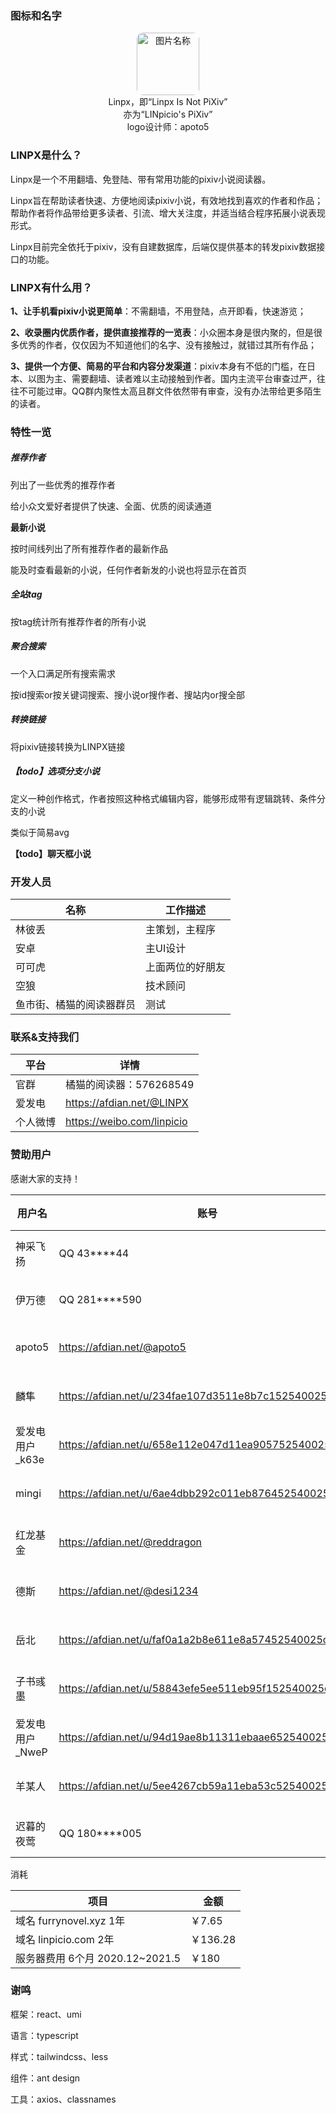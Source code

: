 ### 图标和名字

<div align='center'><img src="https://i.loli.net/2020/12/02/EXiUAJK1SOQB8My.png" width = "100" height = "100" alt="图片名称" style='border-radius:10px' /></div>

<div align='center'>
    Linpx，即“Linpx Is Not PiXiv”<br/>
    亦为“LINpicio's PiXiv”<br/>
    logo设计师：apoto5
</div>



### LINPX是什么？

Linpx是一个不用翻墙、免登陆、带有常用功能的pixiv小说阅读器。

Linpx旨在帮助读者快速、方便地阅读pixiv小说，有效地找到喜欢的作者和作品；帮助作者将作品带给更多读者、引流、增大关注度，并适当结合程序拓展小说表现形式。

Linpx目前完全依托于pixiv，没有自建数据库，后端仅提供基本的转发pixiv数据接口的功能。




### LINPX有什么用？

**1、让手机看pixiv小说更简单**：不需翻墙，不用登陆，点开即看，快速游览；

**2、收录圈内优质作者，提供直接推荐的一览表**：小众圈本身是很内聚的，但是很多优秀的作者，仅仅因为不知道他们的名字、没有接触过，就错过其所有作品；

**3、提供一个方便、简易的平台和内容分发渠道**：pixiv本身有不低的门槛，在日本、以图为主、需要翻墙、读者难以主动接触到作者。国内主流平台审查过严，往往不可能过审。QQ群内聚性太高且群文件依然带有审查，没有办法带给更多陌生的读者。



### 特性一览

##### 推荐作者

列出了一些优秀的推荐作者

给小众文爱好者提供了快速、全面、优质的阅读通道

**最新小说**

按时间线列出了所有推荐作者的最新作品

能及时查看最新的小说，任何作者新发的小说也将显示在首页

##### 全站tag

按tag统计所有推荐作者的所有小说

##### 聚合搜索

一个入口满足所有搜索需求

按id搜索or按关键词搜索、搜小说or搜作者、搜站内or搜全部

##### 转换链接

将pixiv链接转换为LINPX链接

##### 【todo】选项分支小说

定义一种创作格式，作者按照这种格式编辑内容，能够形成带有逻辑跳转、条件分支的小说

类似于简易avg

**【todo】聊天框小说**



### 开发人员

| 名称                     | 工作描述         |
| ------------------------ | ---------------- |
| 林彼丢                   | 主策划，主程序   |
| 安卓                     | 主UI设计         |
| 可可虎                   | 上面两位的好朋友 |
| 空狼                     | 技术顾问         |
| 鱼市街、橘猫的阅读器群员 | 测试             |



### 联系&支持我们

| 平台     | 详情                       |
| -------- | -------------------------- |
| 官群     | 橘猫的阅读器：576268549    |
| 爱发电   | https://afdian.net/@LINPX  |
| 个人微博 | https://weibo.com/linpicio |



### 赞助用户

感谢大家的支持！

| 用户名          | 账号                                                  | 金额 | 时间      | 形式   |
| --------------- | ----------------------------------------------------- | ---- | --------- | ------ |
| 神采飞扬        | QQ 43\*\*\*\*44                                       | 20   | 2020.11.8 | QQ红包 |
| 伊万德          | QQ 281\*\*\*\*590                                     | 10   | 2021.3.31 | QQ红包 |
| apoto5          | https://afdian.net/@apoto5                            | 30   | 2021.3.31 | 爱发电 |
| 麟隼            | https://afdian.net/u/234fae107d3511e8b7c152540025c377 | 5    | 2021.3.31 | 爱发电 |
| 爱发电用户_k63e | https://afdian.net/u/658e112e047d11ea905752540025c377 | 10   | 2021.4.1  | 爱发电 |
| mingi           | https://afdian.net/u/6ae4dbb292c011eb876452540025c377 | 5    | 2021.4.1  | 爱发电 |
| 红龙基金        | https://afdian.net/@reddragon                         | 180  | 2021.4.2  | 爱发电 |
| 德斯            | https://afdian.net/@desi1234                          | 260  | 2021.4.18 | 爱发电 |
| 岳北            | https://afdian.net/u/faf0a1a2b8e611e8a57452540025c377 | 30   | 2021.5.9  | 爱发电 |
| 子书彧墨        | https://afdian.net/u/58843efe5ee511eb95f152540025c377 | 5    | 2021.5.9  | 爱发电 |
| 爱发电用户_NweP | https://afdian.net/u/94d19ae8b11311ebaae652540025c377 | 5    | 2021.5.10 | 爱发电 |
| 羊某人          | https://afdian.net/u/5ee4267cb59a11eba53c52540025c377 | 5    | 2021.5.15 | 爱发电 |
| 迟暮的夜莺      | QQ 180\*\*\*\*005                                     | 50   | 2021.5.16 | QQ红包 |



消耗

| 项目                            | 金额     |
| ------------------------------- | -------- |
| 域名 furrynovel.xyz 1年         | ￥7.65   |
| 域名 linpicio.com 2年           | ￥136.28 |
| 服务器费用 6个月 2020.12~2021.5 | ￥180    |



### 谢鸣

框架：react、umi

语言：typescript

样式：tailwindcss、less    

组件：ant design

工具：axios、classnames



